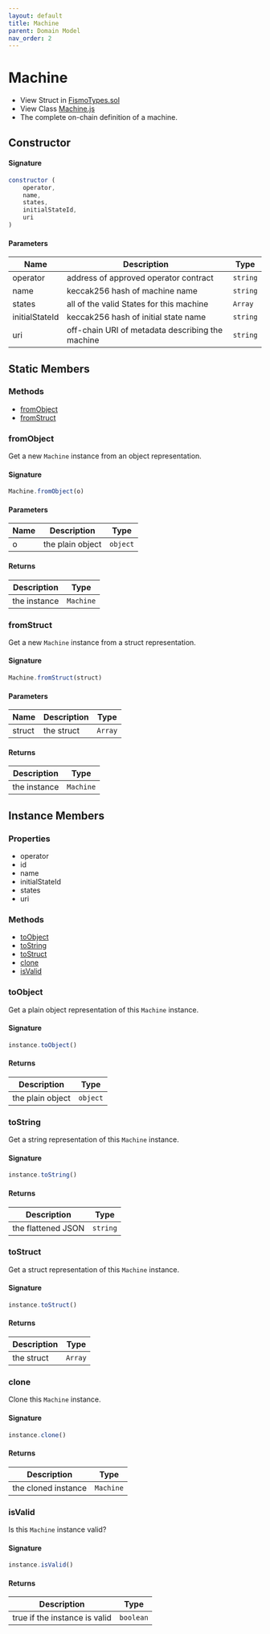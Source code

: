 ```yaml
---
layout: default
title: Machine
parent: Domain Model
nav_order: 2
---
```

# Machine
* View Struct in [FismoTypes.sol](https://github.com/cliffhall/Fismo/blob/main/contracts/domain/FismoTypes.sol#L19)
* View Class [Machine.js](https://github.com/cliffhall/Fismo/blob/main/scripts/domain/entity/Machine.js)
* The complete on-chain definition of a machine.

## Constructor
#### Signature

```javascript
constructor (
    operator, 
    name, 
    states,
    initialStateId, 
    uri
)
```

#### Parameters

| Name           | Description                                      | Type   |
|----------------|--------------------------------------------------|--------|
| operator    | address of approved operator contract            | `string` |
| name         | keccak256 hash of machine name                   | `string` |
| states | all of the valid States for this machine         | `Array`  |
| initialStateId  | keccak256 hash of initial state name             | `string` |
| uri    | off-chain URI of metadata describing the machine | `string` |

## Static Members
### Methods
* [fromObject](#fromobject)
* [fromStruct](#fromstruct)

### fromObject
Get a new `Machine` instance from an object representation.

#### Signature
```javascript
Machine.fromObject(o)
```
#### Parameters

| Name     | Description      | Type   |
|----------|------------------|--------|
| o        | the plain object | `object` | 

#### Returns

| Description       | Type           |
|-------------------|----------------|
| the instance | `Machine` | 

### fromStruct
Get a new `Machine` instance from a struct representation.

#### Signature
```javascript
Machine.fromStruct(struct)
```
#### Parameters

| Name   | Description | Type  |
|--------|-------------|-------|
| struct | the struct  | `Array` | 

#### Returns

| Description       | Type           |
|-------------------|----------------|
| the instance | `Machine` |

## Instance Members
### Properties
* operator
* id
* name
* initialStateId
* states
* uri

### Methods
* [toObject](#toobject)
* [toString](#tostring)
* [toStruct](#tostruct)
* [clone](#clone)
* [isValid](#isvalid)

### toObject
Get a plain object representation of this `Machine` instance.

#### Signature
```javascript
instance.toObject()
```

#### Returns

| Description      | Type   |
|------------------|--------|
| the plain object | `object` | 

### toString
Get a string representation of this `Machine` instance.

#### Signature
```javascript
instance.toString()
```

#### Returns

| Description              | Type   |
|--------------------------|--------|
| the flattened JSON | `string` | 

### toStruct
Get a struct representation of this `Machine` instance.

#### Signature
```javascript
instance.toStruct()
```

#### Returns

| Description | Type  |
|-------------|-------|
| the struct  | `Array` | 

### clone
Clone this `Machine` instance.

#### Signature
```javascript
instance.clone()
```

#### Returns

| Description         | Type           |
|---------------------|----------------|
| the cloned instance | `Machine` | 

### isValid
Is this `Machine` instance valid?

#### Signature
```javascript
instance.isValid()
```

#### Returns

| Description                   | Type    |
|-------------------------------|---------|
| true if the instance is valid | `boolean` | 


